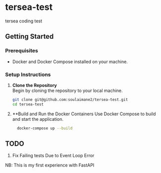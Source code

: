 # tersea-test
tersea coding test 

## Getting Started

### Prerequisites
- Docker and Docker Compose installed on your machine.

### Setup Instructions

1. **Clone the Repository**  
   Begin by cloning the repository to your local machine.

   ```bash
   git clone git@github.com:soulaimane2/tersea-test.git
   cd tersea-test

   
2. **Build and Run the Docker Containers
   Use Docker Compose to build and start the application.
   ```bash
     docker-compose up --build

## TODO

  1. Fix Failing tests Due to Event Loop Error

NB: This is my first experience with FastAPI

